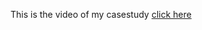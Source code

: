 This is the video of my casestudy
[click here](https://drive.google.com/file/d/1M7fbFl7p4nJeHHeNeawQQaeaC8AR_q9N/view?usp=drivesdk)
